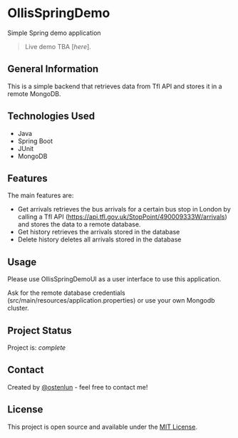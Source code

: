 # OllisSpringDemo
Simple Spring demo application

> Live demo TBA [_here_].

## General Information
This is a simple backend that retrieves data from Tfl API and stores it in a remote MongoDB.

## Technologies Used
- Java
- Spring Boot
- JUnit
- MongoDB

## Features
The main features are:
- Get arrivals retrieves the bus arrivals for a certain bus stop in London by calling a Tfl API (https://api.tfl.gov.uk/StopPoint/490009333W/arrivals) and stores the data to a remote database.
- Get history retrieves the arrivals stored in the database
- Delete history deletes all arrivals stored in the database

## Usage
Please use OllisSpringDemoUI as a user interface to use this application. 

Ask for the remote database credentials (src/main/resources/application.properties) or use your own Mongodb cluster.

## Project Status
Project is: _complete_

## Contact
Created by [@ostenlun](https://www.codeheaven.one/) - feel free to contact me!

## License
This project is open source and available under the [MIT License]().
